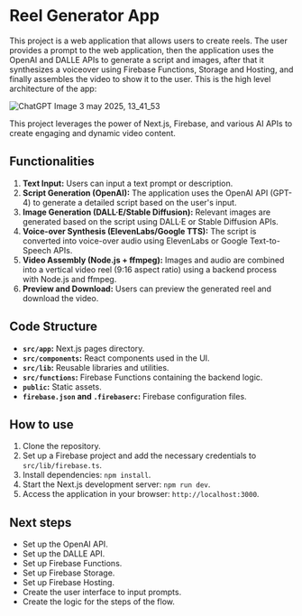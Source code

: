 # Reel Generator App

This project is a web application that allows users to create reels. The user provides a prompt to the web application, then the application uses the OpenAI and DALLE APIs to generate a script and images, after that it synthesizes a voiceover using Firebase Functions, Storage and Hosting, and finally assembles the video to show it to the user. This is the high level architecture of the app:

![ChatGPT Image 3 may 2025, 13_41_53](https://github.com/user-attachments/assets/c6a48661-e34b-4407-a6a3-63416e64500b)

This project leverages the power of Next.js, Firebase, and various AI APIs to create engaging and dynamic video content.

## Functionalities

1.  **Text Input:** Users can input a text prompt or description.
2.  **Script Generation (OpenAI):** The application uses the OpenAI API (GPT-4) to generate a detailed script based on the user's input.
3.  **Image Generation (DALL·E/Stable Diffusion):** Relevant images are generated based on the script using DALL·E or Stable Diffusion APIs.
4.  **Voice-over Synthesis (ElevenLabs/Google TTS):** The script is converted into voice-over audio using ElevenLabs or Google Text-to-Speech APIs.
5.  **Video Assembly (Node.js + ffmpeg):** Images and audio are combined into a vertical video reel (9:16 aspect ratio) using a backend process with Node.js and ffmpeg.
6.  **Preview and Download:** Users can preview the generated reel and download the video.

## Code Structure

*   **`src/app`:** Next.js pages directory.
*   **`src/components`:** React components used in the UI.
*   **`src/lib`:** Reusable libraries and utilities.
*   **`src/functions`:** Firebase Functions containing the backend logic.
*   **`public`:** Static assets.
*   **`firebase.json` and `.firebaserc`:** Firebase configuration files.

## How to use

1.  Clone the repository.
2.  Set up a Firebase project and add the necessary credentials to `src/lib/firebase.ts`.
3.  Install dependencies: `npm install`.
4.  Start the Next.js development server: `npm run dev`.
5.  Access the application in your browser: `http://localhost:3000`.

## Next steps

*   Set up the OpenAI API.
*   Set up the DALLE API.
*   Set up Firebase Functions.
*   Set up Firebase Storage.
*   Set up Firebase Hosting.
*   Create the user interface to input prompts.
* Create the logic for the steps of the flow.
